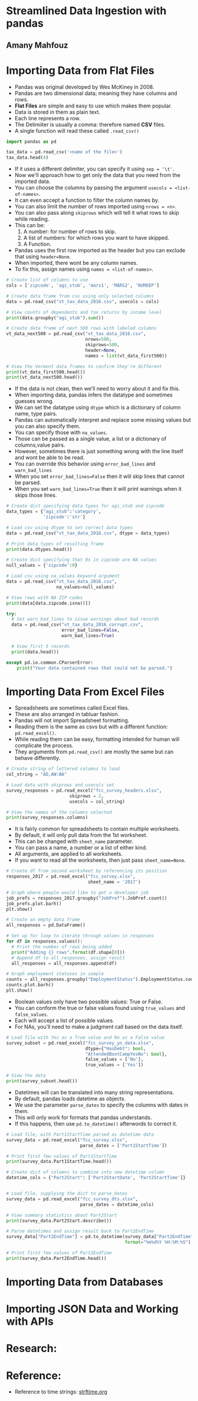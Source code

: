 # Streamlined Data Ingestion with pandas
## Amany Mahfouz

# Importing Data from Flat Files
- Pandas was original developed by Wes McKiney in 2008.
- Pandas are two dimensional data; meaning they have columns and rows.
- **Flat Files** are simple and easy to use which makes them popular.
- Data is stored in them as plain text.
- Each line represents a row.
- The Delimiiter is usually a comma: therefore named **CSV** files.
- A single function will read these called `.read_csv()`
```python
import pandas as pd

tax_data = pd.read_csv('<name of the file>')
tax_data.head(4)
```
- If it uses a different delimiter, you can specify it using `sep = '\t'`.
- Now we'll approach how to get only the data that you need from the imported data.
- You can choose the columns by passing the argument `usecols = <list-of-names>`.
- It can even accept a function to filter the column names by.
- You can also limit the number of rows imported using `nrows = <n>`.
- You can also pass along `skiprows` which will tell it what rows to skip while reading.
- This can be:
  1. A number: for number of rows to skip.
  2. A list of numbers: for which rows you want to have skipped.
  3. A Function.
- Pandas uses the first row imported as the header but you can exclude that using `header=None`.
- When imported, there wont be any column names.
- To fix this, assign names using `names = <list-of-names>`.
```python
# Create list of columns to use
cols = ['zipcode', 'agi_stub', 'mars1', 'MARS2', 'NUMDEP']

# Create data frame from csv using only selected columns
data = pd.read_csv("vt_tax_data_2016.csv", usecols = cols)

# View counts of dependents and tax returns by income level
print(data.groupby("agi_stub").sum())
```
```python
# Create data frame of next 500 rows with labeled columns
vt_data_next500 = pd.read_csv("vt_tax_data_2016.csv",
                       		  nrows=500,
                       		  skiprows=500,
                       		  header=None,
                       		  names = list(vt_data_first500))

# View the Vermont data frames to confirm they're different
print(vt_data_first500.head())
print(vt_data_next500.head())
```
- If the data is not clean, then we'll need to worry about it and fix this.
- When importing data, pandas infers the datatype and sometimes guesses wrong.
- We can set the datatype using `dtype` which is a dictionary of column name, type pairs.
- Pandas can automatically interpret and replace some missing values but you can also specify them.
- You can specify those with `na_values`.
- Those can be passed as a single value, a list or a dictionary of columns,value pairs.
- However, sometimes there is just something wrong with the line itself and wont be able to be read.
- You can override this behavior using `error_bad_lines` and `warn_bad_lines`
- When you set `error_bad_lines=False` then it will skip lines that cannot be parsed.
- When you set `warn_bad_lines=True` then it will print warnings when it skips those lines.
```python
# Create dict specifying data types for agi_stub and zipcode
data_types = {"agi_stub":'category',
			  'zipcode':'str'}

# Load csv using dtype to set correct data types
data = pd.read_csv("vt_tax_data_2016.csv", dtype = data_types)

# Print data types of resulting frame
print(data.dtypes.head())
```
```python
# Create dict specifying that 0s in zipcode are NA values
null_values = {'zipcode':0}

# Load csv using na_values keyword argument
data = pd.read_csv("vt_tax_data_2016.csv",
                   na_values=null_values)

# View rows with NA ZIP codes
print(data[data.zipcode.isna()])
```
```python
try:
  # Set warn_bad_lines to issue warnings about bad records
  data = pd.read_csv("vt_tax_data_2016_corrupt.csv",
                     error_bad_lines=False,
                     warn_bad_lines=True)

  # View first 5 records
  print(data.head())

except pd.io.common.CParserError:
    print("Your data contained rows that could not be parsed.")
```


# Importing Data From Excel Files
- Spreadsheets are sometimes called Excel files.
- These are also arranged in tabluar fashion.
- Pandas will not import Spreadsheet formatting.
- Reading them is the same as csvs but with a different function: `pd.read_excel()`.
- While reading them can be easy, formatting intended for human will complicate the process.
- They arguments from `pd.read_csv()` are mostly the same but can behave differently.
```python
# Create string of lettered columns to load
col_string = "AD,AW:BA"

# Load data with skiprows and usecols set
survey_responses = pd.read_excel("fcc_survey_headers.xlsx",
                        skiprows = 2,
                        usecols = col_string)

# View the names of the columns selected
print(survey_responses.columns)
```
- It is fairly common for spreadsheets to contain multiple worksheets.
- By default, it will only pull data from the 1st worksheet.
- This can be changed with `sheet_name` parameter.
- You can pass a name, a number or a list of either kind.
- All arguments, are applied to all worksheets.
- If you want to read all the worksheets, then just pass `sheet_name=None`.
```python
# Create df from second worksheet by referencing its position
responses_2017 = pd.read_excel("fcc_survey.xlsx",
                               sheet_name = '2017')

# Graph where people would like to get a developer job
job_prefs = responses_2017.groupby("JobPref").JobPref.count()
job_prefs.plot.barh()
plt.show()
```
```python
# Create an empty data frame
all_responses = pd.DataFrame()

# Set up for loop to iterate through values in responses
for df in responses.values():
  # Print the number of rows being added
  print("Adding {} rows".format(df.shape[0]))
  # Append df to all_responses, assign result
  all_responses = all_responses.append(df)

# Graph employment statuses in sample
counts = all_responses.groupby("EmploymentStatus").EmploymentStatus.count()
counts.plot.barh()
plt.show()
```
- Boolean values only have two possible values: True or False.
- You can conform the true or false values found using `true_values` and `false_values`.
- Each will accept a list of possible values.
- For NAs, you'll need to make a judgment call based on the data itself.
```python
# Load file with Yes as a True value and No as a False value
survey_subset = pd.read_excel("fcc_survey_yn_data.xlsx",
                              dtype={"HasDebt": bool,
                              "AttendedBootCampYesNo": bool},
                              false_values = ['No'],
                              true_values = ['Yes'])

# View the data
print(survey_subset.head())
```
- Datetimes will can be translated into many string representations.
- By default, pandas loads datetime as objects.
- We use the parameter `parse_dates` to specify the columns with dates in them.
- This will only work for formats that pandas understands.
- If this happens, then use `pd.to_datetime()` afterwords to correct it.
```python
# Load file, with Part1StartTime parsed as datetime data
survey_data = pd.read_excel("fcc_survey.xlsx",
                            parse_dates = ['Part1StartTime'])

# Print first few values of Part1StartTime
print(survey_data.Part1StartTime.head())
```
```python
# Create dict of columns to combine into new datetime column
datetime_cols = {"Part2Start": ['Part2StartDate', 'Part2StartTime']}


# Load file, supplying the dict to parse_dates
survey_data = pd.read_excel("fcc_survey_dts.xlsx",
                            parse_dates = datetime_cols)

# View summary statistics about Part2Start
print(survey_data.Part2Start.describe())
```
```python
# Parse datetimes and assign result back to Part2EndTime
survey_data["Part2EndTime"] = pd.to_datetime(survey_data["Part2EndTime"],
                                             format="%m%d%Y %H:%M:%S")

# Print first few values of Part2EndTime
print(survey_data.Part2EndTime.head())
```


# Importing Data from Databases

# Importing JSON Data and Working with APIs

# Research:

# Reference:
- Reference to time strings: [strftime.org](strftime.org)

